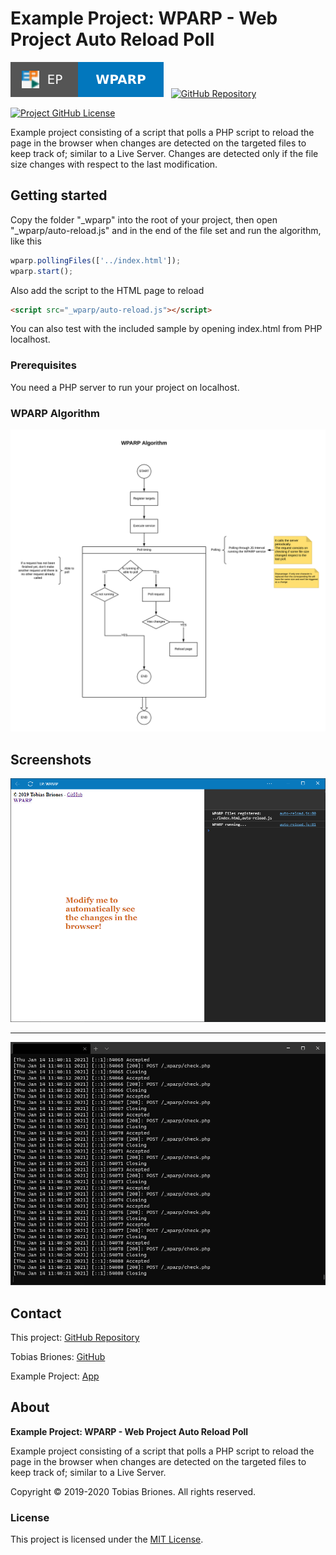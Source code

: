 # Example Project: WPARP - Web Project Auto Reload Poll

[![EP](https://raw.githubusercontent.com/tobiasbriones/images/main/example-projects/example.programming.tool.php.wparp/ep-wparp-badge.svg)](https://tobiasbriones.github.io/example-project/ep/wparp)
&nbsp;
[![GitHub Repository](https://raw.githubusercontent.com/tobiasbriones/general-images/main/example-projects/badges/ep-gh-repo-badge.svg)](https://github.com/tobiasbriones/ep-wparp)

[![Project GitHub License](https://img.shields.io/github/license/tobiasbriones/ep-wparp.svg?style=flat-square)](https://github.com/tobiasbriones/ep-wparp/blob/main/LICENSE)

Example project consisting of a script that polls a PHP script to reload the page in the browser
when changes are detected on the targeted files to keep track of; similar to a Live Server. Changes
are detected only if the file size changes with respect to the last modification.

## Getting started

Copy the folder "_wparp" into the root of your project, then open "_wparp/auto-reload.js" and in the
end of the file set and run the algorithm, like this

```js
wparp.pollingFiles(['../index.html']);
wparp.start();
```

Also add the script to the HTML page to reload

```html
<script src="_wparp/auto-reload.js"></script>
```

You can also test with the included sample by opening index.html from PHP localhost.

### Prerequisites

You need a PHP server to run your project on localhost.

### WPARP Algorithm

[![Algorithm](https://raw.githubusercontent.com/tobiasbriones/images/main/example-projects/example.programming.tool.php.wparp/wparp-algorithm.png)](https://github.com/tobiasbriones/images/tree/main/example-projects)

## Screenshots

[![Screenshot 1](https://raw.githubusercontent.com/tobiasbriones/images/main/example-projects/example.programming.tool.php.wparp/screenshot-1.png)](https://github.com/tobiasbriones/images/tree/main/example-projects)

---

[![Screenshot 2](https://raw.githubusercontent.com/TobiasBriones/images/main/example-projects/example.programming.tool.php.wparp/screenshot-2.png)](https://github.com/TobiasBriones/images/tree/main/example-projects)

## Contact

This project: [GitHub Repository](https://github.com/tobiasbriones/example.programming.tool.php.wparp)

Tobias Briones: [GitHub](https://github.com/tobiasbriones)

Example Project: [App](https://tobiasbriones.github.io/example-project)

## About

**Example Project: WPARP - Web Project Auto Reload Poll**

Example project consisting of a script that polls a PHP script to reload the page in the browser
when changes are detected on the targeted files to keep track of; similar to a Live Server.

Copyright © 2019-2020 Tobias Briones. All rights reserved.

### License

This project is licensed under the [MIT License](./LICENSE).
